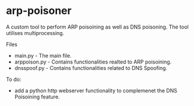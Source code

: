 # arp-poisoner

A custom tool to perform ARP poisoining as well as DNS poisoning. The tool utilises multiprocessing. 

Files 
- main.py - The main file.
- arppoison.py - Contains functionalities realted to ARP poisoining.
- dnsspoof.py - Contains functionalities related to DNS Spoofing. 

To do:
- add a python http webserver functionality to complemenet the DNS Poisoining feature. 
